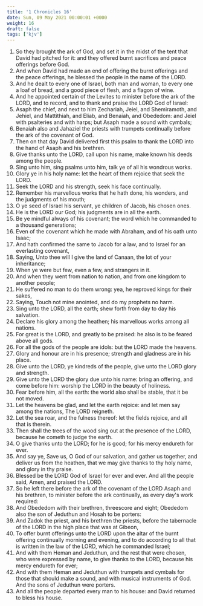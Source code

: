 ```yaml
---
title: '1 Chronicles 16'
date: Sun, 09 May 2021 00:00:01 +0000
weight: 16
draft: false
tags: ['kjv'] 
---
```


1. So they brought the ark of God, and set it in the midst of the tent that David had pitched for it: and they offered burnt sacrifices and peace offerings before God.
2. And when David had made an end of offering the burnt offerings and the peace offerings, he blessed the people in the name of the LORD.
3. And he dealt to every one of Israel, both man and woman, to every one a loaf of bread, and a good piece of flesh, and a flagon of wine.
4. And he appointed certain of the Levites to minister before the ark of the LORD, and to record, and to thank and praise the LORD God of Israel:
5. Asaph the chief, and next to him Zechariah, Jeiel, and Shemiramoth, and Jehiel, and Mattithiah, and Eliab, and Benaiah, and Obededom: and Jeiel with psalteries and with harps; but Asaph made a sound with cymbals;
6. Benaiah also and Jahaziel the priests with trumpets continually before the ark of the covenant of God.
7. Then on that day David delivered first this psalm to thank the LORD into the hand of Asaph and his brethren.
8. Give thanks unto the LORD, call upon his name, make known his deeds among the people.
9. Sing unto him, sing psalms unto him, talk ye of all his wondrous works.
10. Glory ye in his holy name: let the heart of them rejoice that seek the LORD.
11. Seek the LORD and his strength, seek his face continually.
12. Remember his marvellous works that he hath done, his wonders, and the judgments of his mouth;
13. O ye seed of Israel his servant, ye children of Jacob, his chosen ones.
14. He is the LORD our God; his judgments are in all the earth.
15. Be ye mindful always of his covenant; the word which he commanded to a thousand generations;
16. Even of the covenant which he made with Abraham, and of his oath unto Isaac;
17. And hath confirmed the same to Jacob for a law, and to Israel for an everlasting covenant,
18. Saying, Unto thee will I give the land of Canaan, the lot of your inheritance;
19. When ye were but few, even a few, and strangers in it.
20. And when they went from nation to nation, and from one kingdom to another people;
21. He suffered no man to do them wrong: yea, he reproved kings for their sakes,
22. Saying, Touch not mine anointed, and do my prophets no harm.
23. Sing unto the LORD, all the earth; shew forth from day to day his salvation.
24. Declare his glory among the heathen; his marvellous works among all nations.
25. For great is the LORD, and greatly to be praised: he also is to be feared above all gods.
26. For all the gods of the people are idols: but the LORD made the heavens.
27. Glory and honour are in his presence; strength and gladness are in his place.
28. Give unto the LORD, ye kindreds of the people, give unto the LORD glory and strength.
29. Give unto the LORD the glory due unto his name: bring an offering, and come before him: worship the LORD in the beauty of holiness.
30. Fear before him, all the earth: the world also shall be stable, that it be not moved.
31. Let the heavens be glad, and let the earth rejoice: and let men say among the nations, The LORD reigneth.
32. Let the sea roar, and the fulness thereof: let the fields rejoice, and all that is therein.
33. Then shall the trees of the wood sing out at the presence of the LORD, because he cometh to judge the earth.
34. O give thanks unto the LORD; for he is good; for his mercy endureth for ever.
35. And say ye, Save us, O God of our salvation, and gather us together, and deliver us from the heathen, that we may give thanks to thy holy name, and glory in thy praise.
36. Blessed be the LORD God of Israel for ever and ever. And all the people said, Amen, and praised the LORD.
37. So he left there before the ark of the covenant of the LORD Asaph and his brethren, to minister before the ark continually, as every day's work required:
38. And Obededom with their brethren, threescore and eight; Obededom also the son of Jeduthun and Hosah to be porters:
39. And Zadok the priest, and his brethren the priests, before the tabernacle of the LORD in the high place that was at Gibeon,
40. To offer burnt offerings unto the LORD upon the altar of the burnt offering continually morning and evening, and to do according to all that is written in the law of the LORD, which he commanded Israel;
41. And with them Heman and Jeduthun, and the rest that were chosen, who were expressed by name, to give thanks to the LORD, because his mercy endureth for ever;
42. And with them Heman and Jeduthun with trumpets and cymbals for those that should make a sound, and with musical instruments of God. And the sons of Jeduthun were porters.
43. And all the people departed every man to his house: and David returned to bless his house.
